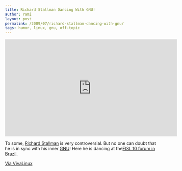 ```yaml
---
title: Richard Stallman Dancing With GNU!
author: rami
layout: post
permalink: /2009/07/richard-stallman-dancing-with-gnu/
tags: humor, linux, gnu, off-topic
---
```


<iframe width="560" height="315" src="https://www.youtube.com/embed/neRw5b7HVjw" frameborder="0" allowfullscreen></iframe>

To some, [Richard Stallman](http://en.wikipedia.org/wiki/Richard_Stallman) is very controversial. But no one can doubt that he is in sync with his inner [GNU](http://en.wikipedia.org/wiki/GNU)! Here he is dancing at the[FISL 10 forum in Brazil](http://www.fisl.org.br/10/www/).

[Via VivaLinux](http://www.vivalinux.com.ar/)
